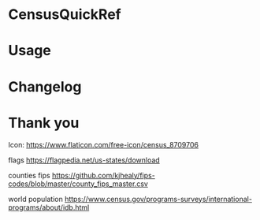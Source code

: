 # CensusQuickRef
 

# Usage

# Changelog

# Thank you 

Icon:
https://www.flaticon.com/free-icon/census_8709706


flags
https://flagpedia.net/us-states/download

counties fips
https://github.com/kjhealy/fips-codes/blob/master/county_fips_master.csv

world population
https://www.census.gov/programs-surveys/international-programs/about/idb.html

